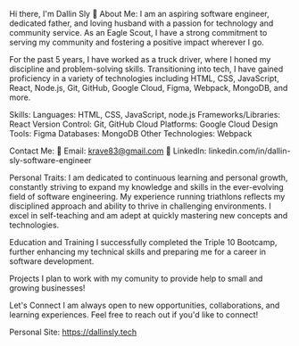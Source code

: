 Hi there, I'm Dallin Sly 👋
About Me:
I am an aspiring software engineer, dedicated father, and loving husband with a passion for technology and community service. As an Eagle Scout, I have a strong commitment to serving my community and fostering a positive impact wherever I go.

For the past 5 years, I have worked as a truck driver, where I honed my discipline and problem-solving skills. Transitioning into tech, I have gained proficiency in a variety of technologies including HTML, CSS, JavaScript, React, Node.js, Git, GitHub, Google Cloud, Figma, Webpack, MongoDB, and more.

Skills:
Languages: HTML, CSS, JavaScript, node.js
Frameworks/Libraries: React
Version Control: Git, GitHub
Cloud Platforms: Google Cloud
Design Tools: Figma
Databases: MongoDB
Other Technologies: Webpack

Contact Me:
📧 Email: krave83@gmail.com
💼 LinkedIn: linkedin.com/in/dallin-sly-software-engineer

Personal Traits:
I am dedicated to continuous learning and personal growth, constantly striving to expand my knowledge and skills in the ever-evolving field of software engineering. My experience running triathlons reflects my disciplined approach and ability to thrive in challenging environments. I excel in self-teaching and am adept at quickly mastering new concepts and technologies.

Education and Training
I successfully completed the Triple 10 Bootcamp, further enhancing my technical skills and preparing me for a career in software development.

Projects
I plan to work with my comunity to provide help to small and growing businesses!

Let's Connect
I am always open to new opportunities, collaborations, and learning experiences. Feel free to reach out if you'd like to connect!

Personal Site:
https://dallinsly.tech
